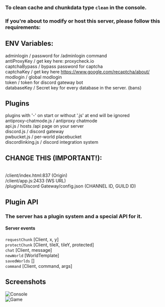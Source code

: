 ### To clean cache and chunkdata type `clean` in the console.
### If you're about to modify or host this server, please follow this requirements:

## ENV Variables:
adminlogin / password for /adminlogin command
<br>
antiProxyKey / get key here: proxycheck.io
<br>
captchaBypass / bypass password for captcha
<br>
captchaKey / get key here https://www.google.com/recaptcha/about/
<br>
modlogin / global modlogin
<br>
token / token for discord gateway bot
<br>
databaseKey / Secret key for every database in the server. (bans)
## Plugins
plugins with '-' on start or without '.js' at end will be ignored
<br>
antiproxy-chatmode.js / antiproxy chatmode
<br>
api.js / hosts /api page on your server
<br>
discord.js / discord gateway
<br>
pwbucket.js / per-world placebucket
<br>
discordlinking.js /	discord integration system
<br>

## CHANGE THIS (IMPORTANT!):
<br>
/client/index.html:837 (Origin)
<br>
/client/app.js:2433 (WS URL)
<br>
/plugins/Discord Gateway/config.json (CHANNEL ID, GUILD ID)
<br>

## Plugin API
### The server has a plugin system and a special API for it.
#### Server events
`requestChunk` [Client, x, y]
<br>
`protectChunk` [Client, tileX, tileY, protected]
<br>
`chat` [Client, message]
<br>
`newWorld` [WorldTemplate]
<br>
`savedWorlds` []
<br>
`command` [Client, command, args]

## Screenshots
![Console](https://i.imgur.com/yKhiGcI.png)
<br>
![Game](https://i.imgur.com/KyUFrez.png)
